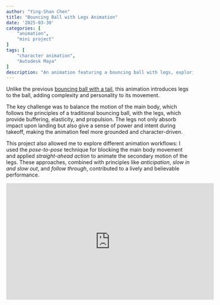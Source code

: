 ```yaml
---
author: "Ying-Shan Chen"
title: "Bouncing Ball with Legs Animation"
date: '2025-03-30'
categories: [
    "animation",
    "mini project"
]
tags: [
    "character animation",
    "Autodesk Maya"
]
description: "An animation featuring a bouncing ball with legs, exploring how body and limb movement interact to create balance, elasticity, and expressive power in character motion."
---
```

Unlike the previous <a href="../bouncingballwithtail">bouncing ball with a tail</a>, this animation introduces legs to the ball, adding complexity and personality to its movement.

The key challenge was to balance the motion of the main body, which follows the principles of a traditional bouncing ball, with the legs, which provide buffering, elasticity, and propulsion. The legs not only absorb impact upon landing but also give a sense of power and intent during takeoff, making the animation feel more grounded and character-driven.

This project also allowed me to explore different animation workflows: I used the <em>pose-to-pose</em> technique for blocking the main body movement and applied <em>straight-ahead action</em> to animate the secondary motion of the legs. These approaches, combined with principles like <em>anticipation</em>, <em>slow in and slow out</em>, and <em>follow through</em>, contributed to a lively and believable performance.

<p align="center"><iframe width="560" height="315" src="https://www.youtube.com/embed/YY-XtGZ4qNE?si=DrTmBRqslXkJs4Vl&autoplay=1&loop=1&playlist=YY-XtGZ4qNE" title="YouTube video player" frameborder="0" allow="accelerometer; autoplay; clipboard-write; encrypted-media; gyroscope; picture-in-picture; web-share" referrerpolicy="strict-origin-when-cross-origin" allowfullscreen></iframe></p>